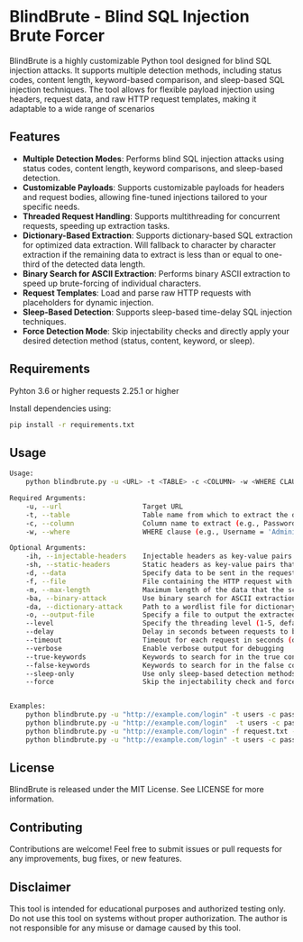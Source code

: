 # BlindBrute - Blind SQL Injection Brute Forcer

BlindBrute is a highly customizable Python tool designed for blind SQL injection attacks. It supports multiple detection methods, including status codes, content length, keyword-based comparison, and sleep-based SQL injection techniques. The tool allows for flexible payload injection using headers, request data, and raw HTTP request templates, making it adaptable to a wide range of scenarios

## Features

- **Multiple Detection Modes**: Performs blind SQL injection attacks using status codes, content length, keyword comparisons, and sleep-based detection.
- **Customizable Payloads**: Supports customizable payloads for headers and request bodies, allowing fine-tuned injections tailored to your specific needs.
- **Threaded Request Handling**: Supports multithreading for concurrent requests, speeding up extraction tasks.
- **Dictionary-Based Extraction**: Supports dictionary-based SQL extraction for optimized data extraction. Will fallback to character by character extraction if the remaining data to extract is less than or equal to one-third of the detected data length.
- **Binary Search for ASCII Extraction**: Performs binary ASCII extraction to speed up brute-forcing of individual characters.
- **Request Templates**: Load and parse raw HTTP requests with placeholders for dynamic injection.
- **Sleep-Based Detection**: Supports sleep-based time-delay SQL injection techniques.
- **Force Detection Mode**: Skip injectability checks and directly apply your desired detection method (status, content, keyword, or sleep).

## Requirements

Pyhton 3.6 or higher
requests 2.25.1 or higher

Install dependencies using:

```bash
pip install -r requirements.txt
```

## Usage

```bash
Usage:
    python blindbrute.py -u <URL> -t <TABLE> -c <COLUMN> -w <WHERE CLAUSE> [options]

Required Arguments:
    -u, --url                    Target URL
    -t, --table                  Table name from which to extract the data
    -c, --column                 Column name to extract (e.g., Password)
    -w, --where                  WHERE clause (e.g., Username = 'Administrator')

Optional Arguments:
    -ih, --injectable-headers    Injectable headers as key-value pairs (e.g., -ih Referer http://example.com)
    -sh, --static-headers        Static headers as key-value pairs that do not contain payloads (e.g., -sh Session_ID abcdefg12345)
    -d, --data                   Specify data to be sent in the request body. Changes request type to POST.
    -f, --file                   File containing the HTTP request with 'INJECT' placeholder for payloads
    -m, --max-length             Maximum length of the data that the script will look for (default: 1000)
    -ba, --binary-attack         Use binary search for ASCII extraction
    -da, --dictionary-attack     Path to a wordlist file for dictionary-based extraction
    -o, --output-file            Specify a file to output the extracted data
    --level                      Specify the threading level (1-5, default: 2)
    --delay                      Delay in seconds between requests to bypass rate limiting
    --timeout                    Timeout for each request in seconds (default: 10)
    --verbose                    Enable verbose output for debugging
    --true-keywords              Keywords to search for in the true condition response (e.g., 'Welcome', 'Success')
    --false-keywords             Keywords to search for in the false condition response (e.g., 'Error', 'Invalid')
    --sleep-only                 Use only sleep-based detection methods
    --force                      Skip the injectability check and force a detection method (status, content, keyword, or sleep)


Examples:
    python blindbrute.py -u "http://example.com/login" -t users -c password -w "username='admin'"
    python blindbrute.py -u "http://example.com/login"  -t users -c password -w "username='admin' -ih Cookie 'SESSION=abc123'"
    python blindbrute.py -u "http://example.com/login" -f request.txt -t users -c password -w "username='admin'" --binary-attack
    python blindbrute.py -u "http://example.com/login" -t users -c password -w "username='admin'" --force status --dictionary-attack --level 5
```

## License

BlindBrute is released under the MIT License. See LICENSE for more information.

## Contributing

Contributions are welcome! Feel free to submit issues or pull requests for any improvements, bug fixes, or new features.

## Disclaimer
This tool is intended for educational purposes and authorized testing only. Do not use this tool on systems without proper authorization. The author is not responsible for any misuse or damage caused by this tool.
